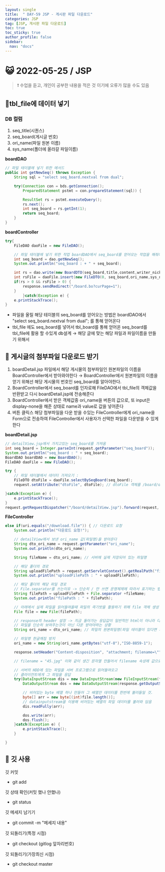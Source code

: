 ```yaml
---
layout: single
title:  " DAY-59 JSP - 게시판 파일 다운로드"
categories: JSP
tag: [JSP, 게시판 파일 다운로드]
toc: true
toc_sticky: true
author_profile: false
sidebar:
  nav: "docs"
---
```




# 😺 2022-05-25 / JSP

<!--Quote-->
> ❗ 수업을 듣고, 개인이 공부한 내용을 적은 것 이기에 오류가 많을 수도 있음

## 🔔tbl_file에 데이터 넣기

### DB 컬럼

1. seq_title(시퀀스)
2. seq_board(게시글 번호)
3. ori_name(파일 원본 이름)
4. sys_name(폴더에 올라갈 파일이름)


**boardDAO**

```java
// 파일 테이블에 넣기 위한 메서드
public int getNewSeq() throws Exception {
	String sql = "select seq_board.nextval from dual";

	try(Connection con = bds.getConnection();
		PreparedStatement pstmt = con.prepareStatement(sql)) {

		ResultSet rs = pstmt.executeQuery();
		rs.next();
		int seq_board = rs.getInt(1);
		return seq_board;
	}
}
```

**boardController**

```java
try{
	FileDAO daoFile = new FileDAO();

	// 파일 테이블에 넣기 위한 작업 boardDAO에서 seq_board를 얻어오는 작업을 해줘야한다
	int seq_board = dao.getNewSeq();
	System.out.println("seq_board : + " + seq_board);

	int rs = dao.write(new BoardDTO(seq_board,title,content,writer_nickname,writer_id,0,null));
	int rsFile = daoFile.insert(new FileDTO(0, seq_board,ori_name,sys_name));
	if(rs > 0 && rsFile > 0) {
		response.sendRedirect("/board.bo?curPage=1");
	}
		}catch(Exception e) {
	e.printStackTrace();
}
```

- 파일을 올릴 해당 테이블의 seq_board를 얻어오는 방법은 boardDAO에서 "select seq_board.nextval from dual"; 를 통해 얻어온다
- tbl_file 에도 seq_board를 넣어서 tbl_board를 통해 얻어온 seq_board를 tbl_file에 활용 할 수있게 db설계 → 해당 글에 맞는 해당 파일과 파일이름을 만들기 위해서

## 🔔 게시글의 첨부파일 다운로드 받기

1. boardDetail.jsp 파일에서 해당 게시물의 첨부파일인 원본파일의 이름을 BoardController에서 받아와야한다 → BoardController에서 원본파일의 이름을 얻기 위해선 해당 게시물의 번호인 seq_board를 알아야한다.
2. BoardController에서 seq_board를 인자로해 FileDAO에서  tbl_file의 객체값을 반환받고 다시 boardDetail.jsp에 전송해준다
3. BoardController에서 받은 객체값중 ori_name을 버튼의 값으로, 또 input은 display-none을 해준 상태로 name과 value로 값을 넣어준다
4. 버튼 클릭스 해당 첨부파일을 다운 받을 수있는 FileController에게 ori_name을 Form으로 전송하여 FileController에서 사용자가 선택한 파일을 다운받을 수 있게한다

**boardDetail.jsp**

```java
// detailView.jsp에서 가지고있는 seq_board를 가져옴
int seq_board = Integer.parseInt(request.getParameter("seq_board"));
System.out.println("seq_board : " + seq_board);
BoardDAO boardDAO = new BoardDAO();
FileDAO daoFile = new FileDAO();

try {
	// 파일 테이블에서 데이터 가져오기 :
	FileDTO dtoFile = daoFile.selectBySeqBoard(seq_board);
	request.setAttribute("dtoFile", dtoFile); // dtoFile 객체를 /board/detailView.jsp에게 뿌려줌

}catch(Exception e) {
	e.printStackTrace();
}
request.getRequestDispatcher("/board/detailView.jsp").forward(request, response);

```

**FileController**

```java
else if(uri.equals("/download.file")) { // 다운로드 요청
	System.out.println("다운로드 요청!");

	// detailView에서 보낸 ori_name 값(파일명)을 받아온다
	String dto_ori_name = request.getParameter("ori_name");
	System.out.println(dto_ori_name);

	String fileName = dto_ori_name; // 서버에 실제 저장되어 있는 파일명

	// 해당 폴더의 경로
	String uploadFilePath = request.getServletContext().getRealPath("file");
	System.out.println("uploadFilePath : " + uploadFilePath);

	// 해당 폴더의 해당 파일 경로
	// File.separator를 쓰는이유 -> 단순히 / 만 쓰면 운영체제에 따라서 표기하는 법이 다 다르기때문에
	String filePath = uploadFilePath + File.separator +fileName;
	System.out.println("filePath : " + filePath);

	// 아래에서 실제 파일을 읽어들여올때 파일의 큭기밧을 활용하기 위해 file 객체 생성
	File file = new File(filePath);

	// response의 header 설정 -> 지금 돌아가는 응답값이 일반적인 html이 아니라 다운로드가 이뤄줘야 하는 파일이라는 것을 암시
	// 파일을 단순히 보여주는것이 아닌 다운 받아야하는 상황
	String ori_name = dto_ori_name; // 파일의 원본파일명(파일 테이블이 있다면 거기서 얻어온 값) 다운로드 받을 때 이름

	// 파일명 한글깨짐 방지
	ori_name = new String(ori_name.getBytes("utf-8"),"ISO-8859-1");

	response.setHeader("Content-disposition", "attachment; filename=\""+ori_name+"\"");

	// filename = "45.jpg" 이와 같이 생긴 문자열 만들어서 filename 속성에 값으로 넣어주기

	// 서버의 HDD에 있는 파일을 서버 프로그램으로 읽어들여오고
	// 클라이언트에게 그 파일을 응답
	try(DataInputStream dis = new DataInputStream(new FileInputStream(filePath));
		DataOutputStream dos = new DataOutputStream(response.getOutputStream())) {

		// 비어있는 byte 배열 하나 만들어 그 배열안 데이터를 한번에 불러들일 것.
		byte[] arr = new byte[(int)file.length()];
		// datainputstream을 이용해 비어있는 배열의 파일 데이터를 불러와 담음
		dis.readFully(arr);

		dos.write(arr);
		dos.flush();
	}catch(Exception e) {
		e.printStackTrace();
	}

}
```

## 🔔 깃 사용

깃 커밋

- git add

깃 상태 확인(커밋 했나 안했나)

- git status

깃 메세지 남기기

- git commit -m "메세지 내용"

깃 되돌리기(특정 시점)

- git checkout (gitlog 앞자리번호)

깃 되돌리기(가장최신 시점)

- git checkout master